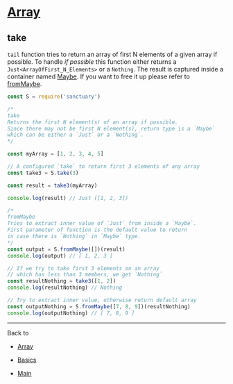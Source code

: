 # [Array](../README.md)

## take

`tail` function tries to return an array of first N elements of a given array if possible. To handle _if possible_ this function either returns a `Just<ArrayOfFirst_N_Elements>` or a `Nothing`. The result is captured inside a container named [Maybe](../COMINGSOON.md). If you want to free it up please refer to [fromMaybe](../COMINGSOON.md).

```js
const S = require('sanctuary')

/*
take
Returns the first N element(s) of an array if possible.
Since there may not be first N element(s), return type is a `Maybe`
which can be either a `Just` or a `Nothing`.
*/

const myArray = [1, 2, 3, 4, 5]

// A configured `take` to return first 3 elements of any array
const take3 = S.take(3)

const result = take3(myArray)

console.log(result) // Just ([1, 2, 3])

/*
fromMaybe
Tries to extract inner value of `Just` from inside a `Maybe`.
First parameter of function is the default value to return
in case there is `Nothing` in `Maybe` type.
*/
const output = S.fromMaybe([])(result)
console.log(output) // [ 1, 2, 3 ]

// If we try to take first 3 elements on an array
// which has less than 3 members, we get `Nothing`
const resultNothing = take3([1, 2])
console.log(resultNothing) // Nothing

// Try to extract inner value, otherwise return default array
const outputNothing = S.fromMaybe([7, 8, 9])(resultNothing)
console.log(outputNothing) // [ 7, 8, 9 ]
```

----------

Back to

- [Array](README.md)

- [Basics](../README.md)

- [Main](../../README.md)
